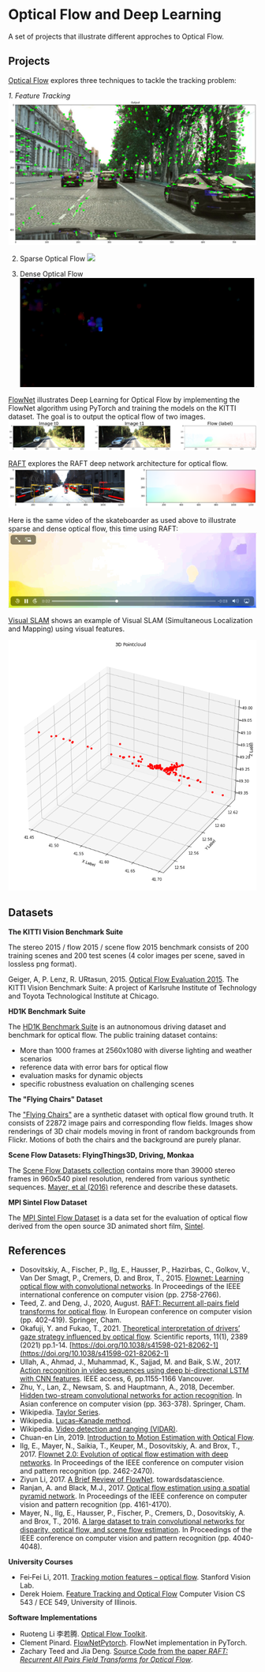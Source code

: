 # Optical Flow and Deep Learning

A set of projects that illustrate different approches to Optical Flow.

## Projects

[Optical Flow](OpticalFlow) explores three techniques to tackle the tracking problem:

_1. Feature Tracking_
![](OpticalFlow/images/feature_matching.png)

2. Sparse Optical Flow
![](OpticalFlow/images/skateboard_sparse_optical_flow.gif)

3. Dense Optical Flow
![](OpticalFlow/images/skateboard_dense_optical_flow.gif)

[FlowNet](FlowNet) illustrates Deep Learning for Optical Flow by implementing the FlowNet algorithm using PyTorch and training the models on the KITTI dataset. The goal is to output the optical flow of two images.
![](FlowNet/images/flownet_2_images.png)

[RAFT](RAFT) explores the RAFT deep network architecture for optical flow.
![](RAFT/images/obstacle_motion_time.png)

Here is the same video  of the skateboarder as used above to illustrate sparse and dense optical flow, this time using RAFT:
![](RAFT/images/raft_output.gif)

[Visual SLAM](VisualSLAM) shows an example of Visual SLAM (Simultaneous Localization and Mapping) using visual features.

![](VisualSLAM/images/3d_pointcloud.png)

## Datasets

**The KITTI Vision Benchmark Suite**

The stereo 2015 / flow 2015 / scene flow 2015 benchmark consists of 200 training scenes and 200 test scenes (4 color images per scene, saved in lossless png format). 

Geiger, A, P. Lenz, R. URtasun, 2015. [Optical Flow Evaluation 2015](http://www.cvlibs.net/datasets/kitti/eval_scene_flow.php?benchmark=flow). The KITTI Vision Benchmark Suite: A project of Karlsruhe Institute of Technology and Toyota Technological Institute at Chicago.

**HD1K Benchmark Suite**

The [HD1K Benchmark Suite](http://hci-benchmark.iwr.uni-heidelberg.de) is an autnonomous driving dataset and benchmark for optical flow. The public training dataset contains:
* More than 1000 frames at 2560x1080 with diverse lighting and weather scenarios
* reference data with error bars for optical flow
* evaluation masks for dynamic objects
* specific robustness evaluation on challenging scenes

**The "Flying Chairs" Dataset**

The ["Flying Chairs"](https://lmb.informatik.uni-freiburg.de/resources/datasets/FlyingChairs.en.html#flyingchairs) are a synthetic dataset with optical flow ground truth. It consists of 22872 image pairs and corresponding flow fields. Images show renderings of 3D chair models moving in front of random backgrounds from Flickr. Motions of both the chairs and the background are purely planar.

**Scene Flow Datasets: FlyingThings3D, Driving, Monkaa**

The [Scene Flow Datasets collection](https://lmb.informatik.uni-freiburg.de/resources/datasets/SceneFlowDatasets.en.html) contains more than 39000 stereo frames in 960x540 pixel resolution, rendered from various synthetic sequences. [Mayer, et al (2016)](#references) reference and describe these datasets.

**MPI Sintel Flow Dataset**

The [MPI Sintel Flow Dataset](http://sintel.is.tue.mpg.de) is a data set for the evaluation of optical flow derived from the open source 3D animated short film, [Sintel](https://durian.blender.org).

## References
* Dosovitskiy, A., Fischer, P., Ilg, E., Hausser, P., Hazirbas, C., Golkov, V., Van Der Smagt, P., Cremers, D. and Brox, T., 2015. [Flownet: Learning optical flow with convolutional networks](https://arxiv.org/pdf/1504.06852). In Proceedings of the IEEE international conference on computer vision (pp. 2758-2766).
* Teed, Z. and Deng, J., 2020, August. [RAFT: Recurrent all-pairs field transforms for optical flow](https://arxiv.org/pdf/2003.12039). In European conference on computer vision (pp. 402-419). Springer, Cham.
* Okafuji, Y. and Fukao, T., 2021. [Theoretical interpretation of drivers’ gaze strategy influenced by optical flow](https://www.nature.com/articles/s41598-021-82062-1). Scientific reports, 11(1), 2389 (2021) pp.1-14. [https://doi.org/10.1038/s41598-021-82062-1](https://doi.org/10.1038/s41598-021-82062-1)
* Ullah, A., Ahmad, J., Muhammad, K., Sajjad, M. and Baik, S.W., 2017. [Action recognition in video sequences using deep bi-directional LSTM with CNN features](https://ieeexplore.ieee.org/stamp/stamp.jsp?tp=&arnumber=8121994). IEEE access, 6, pp.1155-1166 Vancouver.
* Zhu, Y., Lan, Z., Newsam, S. and Hauptmann, A., 2018, December. [Hidden two-stream convolutional networks for action recognition](https://arxiv.org/pdf/1704.00389.pdf). In Asian conference on computer vision (pp. 363-378). Springer, Cham.
* Wikipedia. [Taylor Series](https://en.wikipedia.org/wiki/Taylor_series).
* Wikipedia. [Lucas–Kanade method](https://en.wikipedia.org/wiki/Lucas–Kanade_method).
* Wikipedia. [Video detection and ranging (VIDAR)](https://en.wikipedia.org/wiki/Video_detection_and_ranging).
* Chuan-en Lin, 2019. [Introduction to Motion Estimation with Optical Flow](https://nanonets.com/blog/optical-flow/).
* Ilg, E., Mayer, N., Saikia, T., Keuper, M., Dosovitskiy, A. and Brox, T., 2017. [Flownet 2.0: Evolution of optical flow estimation with deep networks](https://openaccess.thecvf.com/content_cvpr_2017/papers/Ilg_FlowNet_2.0_Evolution_CVPR_2017_paper.pdf). In Proceedings of the IEEE conference on computer vision and pattern recognition (pp. 2462-2470).
* Ziyun Li, 2017. [A Brief Review of FlowNet](https://towardsdatascience.com/a-brief-review-of-flownet-dca6bd574de0). towardsdatascience.
* Ranjan, A. and Black, M.J., 2017. [Optical flow estimation using a spatial pyramid network](https://openaccess.thecvf.com/content_cvpr_2017/papers/Ranjan_Optical_Flow_Estimation_CVPR_2017_paper.pdf). In Proceedings of the IEEE conference on computer vision and pattern recognition (pp. 4161-4170).
* Mayer, N., Ilg, E., Hausser, P., Fischer, P., Cremers, D., Dosovitskiy, A. and Brox, T., 2016. [A large dataset to train convolutional networks for disparity, optical flow, and scene flow estimation](https://openaccess.thecvf.com/content_cvpr_2016/papers/Mayer_A_Large_Dataset_CVPR_2016_paper.pdf). In Proceedings of the IEEE conference on computer vision and pattern recognition (pp. 4040-4048).

**University Courses**
* Fei‐Fei Li, 2011. [Tracking motion features – optical flow](http://vision.stanford.edu/teaching/cs231a_autumn1112/lecture/lecture13_optical_flow_cs231a.pdf). Stanford Vision Lab.
* Derek Hoiem. [Feature Tracking and Optical Flow](https://courses.engr.illinois.edu/cs543/sp2012/lectures/Lecture%2008%20-%20Feature%20Tracking%20and%20Optical%20Flow%20-%20Vision_Spring2012.pdf) Computer Vision CS 543 / ECE 549, University of Illinois.

**Software Implementations**
* Ruoteng Li 李若腾. [Optical Flow Toolkit](https://github.com/liruoteng/OpticalFlowToolkit).
* Clement Pinard. [FlowNetPytorch](https://github.com/ClementPinard/FlowNetPytorch). FlowNet implementation in PyTorch.
* Zachary Teed and Jia Deng. [Source Code from the paper _RAFT: Recurrent All Pairs Field Transforms for Optical Flow_](https://github.com/princeton-vl/RAFT).
